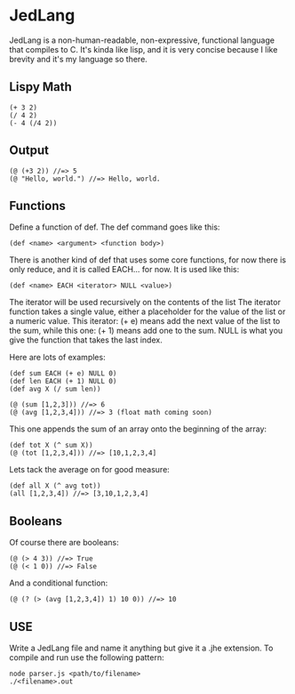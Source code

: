 JedLang
=======

JedLang is a non-human-readable, non-expressive, functional language that compiles to C. It's kinda like lisp, and it is very concise because I like brevity and it's my language so there.

Lispy Math
----------
```shell
(+ 3 2)
(/ 4 2)
(- 4 (/4 2))
```

Output
------
```shell
(@ (+3 2)) //=> 5
(@ "Hello, world.") //=> Hello, world.
```

Functions
---------

Define a function of def. The def command goes like this:

```shell
(def <name> <argument> <function body>)
```

There is another kind of def that uses some core functions, for now there is only reduce, and it is called EACH... for now. It is used like this:

```shell
(def <name> EACH <iterator> NULL <value>)
```

The iterator will be used recursively on the contents of the list The iterator function takes a single value, either a placeholder for the value of the list or a numeric value. This iterator: (+ e) means add the next value of the list to the sum, while this one: (+ 1) means add one to the sum. NULL is what you give the function that takes the last index.

Here are lots of examples:

```shell
(def sum EACH (+ e) NULL 0)
(def len EACH (+ 1) NULL 0)
(def avg X (/ sum len))

(@ (sum [1,2,3])) //=> 6
(@ (avg [1,2,3,4])) //=> 3 (float math coming soon)
```
This one appends the sum of an array onto the beginning of the array:
```shell
(def tot X (^ sum X))
(@ (tot [1,2,3,4])) //=> [10,1,2,3,4]
```
Lets tack the average on for good measure:
```shell
(def all X (^ avg tot))
(all [1,2,3,4]) //=> [3,10,1,2,3,4]
```

Booleans
--------
Of course there are booleans:
```shell
(@ (> 4 3)) //=> True
(@ (< 1 0)) //=> False
```
And a conditional function:
```shell
(@ (? (> (avg [1,2,3,4]) 1) 10 0)) //=> 10
```

USE
---

Write a JedLang file and name it anything but give it a .jhe extension. To compile and run use the following pattern:

```shell
node parser.js <path/to/filename>
./<filename>.out
```
